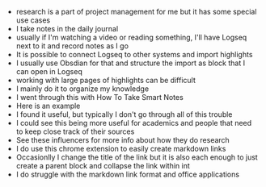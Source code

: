 - research is a part of project management for me but it has some special use cases
- I take notes in the daily journal
- usually if I'm watching a video or reading something, I'll have Logseq next to it and record notes as I go
- It is possible to connect Logseq to other systems and import highlights
- I usually use Obsdian for that and structure the import as block that I can open in Logseq
- working with large pages of highlights can be difficult
- I mainly do it to organize my knowledge
- I went through this with How To Take Smart Notes
- Here is an example
- I found it useful, but typically I don't go through all of this trouble
- I could see this being more useful for academics and people that need to keep close track of their sources
- See these influencers for more info about how they do research
- I do use this chrome extension to easily create markdown links
- Occasionlly I change the title of the link but it is also each enough to just create a parent block and collapse the link within int
- I do struggle with the markdown link format and office applications